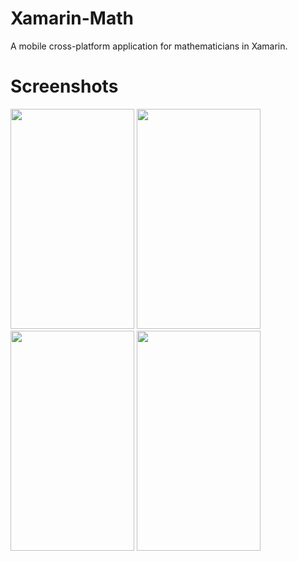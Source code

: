 # Xamarin-Math
A mobile cross-platform application for mathematicians in Xamarin.


# Screenshots

<img src="https://github.com/thgeorge-se/Xamarin-Math/blob/master/Screenshots/Screenshot%201.png" width="198" height="352" /> <img src="https://github.com/thgeorge-se/Xamarin-Math/blob/master/Screenshots/Screenshot%202.png" width="198" height="352" /> <img src="https://github.com/thgeorge-se/Xamarin-Math/blob/master/Screenshots/Screenshot%203.png" width="198" height="352" /> <img src="https://github.com/thgeorge-se/Xamarin-Math/blob/master/Screenshots/Screenshot%204.png" width="198" height="352" /> 
